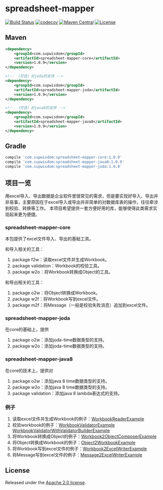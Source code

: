 # spreadsheet-mapper
[![Build Status](https://travis-ci.org/supwisdom/spreadsheet-mapper.svg?branch=develop)](https://travis-ci.org/supwisdom/spreadsheet-mapper)
[![codecov](https://codecov.io/gh/supwisdom/spreadsheet-mapper/branch/develop/graph/badge.svg)](https://codecov.io/gh/supwisdom/spreadsheet-mapper)
[![Maven Central](https://maven-badges.herokuapp.com/maven-central/com.supwisdom/spreadsheet-mapper-core/badge.svg)](https://maven-badges.herokuapp.com/maven-central/com.supwisdom/spreadsheet-mapper-core)
[![License](https://img.shields.io/badge/license-Apache%202-4EB1BA.svg)](https://www.apache.org/licenses/LICENSE-2.0.html)

## Maven

```xml
<dependency>
    <groupId>com.supwisdom</groupId>
    <artifactId>spreadsheet-mapper-core</artifactId>
    <version>1.0.9</version>
</dependency>

<!-- （可选）对joda的支持 -->
<dependency>
    <groupId>com.supwisdom</groupId>
    <artifactId>spreadsheet-mapper-joda</artifactId>
    <version>1.0.9</version>
</dependency>

<!-- （可选）对java8的支持 -->
<dependency>
    <groupId>com.supwisdom</groupId>
    <artifactId>spreadsheet-mapper-java8</artifactId>
    <version>1.0.9</version>
</dependency>

```

## Gradle

``` groovy
compile 'com.supwisdom:spreadsheet-mapper-core:1.0.9'
compile 'com.supwisdom:spreadsheet-mapper-java8:1.0.9'
compile 'com.supwisdom:spreadsheet-mapper-joda:1.0.9'
```

## 项目一览
 
用excel导入、导出数据是企业软件里很常见的需求，但是要实现好导入、导出并非易事，主要原因在于excel导入或导出并非简单的对数据库表的操作，往往牵涉到校验、转换等工作。
本项目希望提供一套方便好用的库，能够使得此类需求实现起来更为便捷。

### spreadsheet-mapper-core

本包提供了excel文件导入、导出的基础工具。

和导入相关的工具：

1. package f2w：读取excel文件并生成Workbook。
1. package validation：Workbook的校验工具。
1. package w2o：将Workbook转换成Object的工具。

和导出相关的工具：

1. package o2w：将Object转换成Workbook。
1. package w2f：将Workbook写到excel文件。
1. package m2f：将Message（一般是校验失败消息）追加到excel文件。

### spreadsheet-mapper-joda

在core的基础上，提供

1. package o2w：添加joda-time数据类型的支持。
1. package w2o：添加joda-time数据类型的支持。

### spreadsheet-mapper-java8

在core的技术上，提供对

1. package o2w：添加java 8 time数据类型的支持。
1. package w2o：添加java 8 time数据类型的支持。
1. package validation：添加java 8 lambda表达式的支持。

### 例子

1. 读取excel文件并生成Workbook的例子：[WorkbookReaderExample](examples/src/main/java/f2w/WorkbookReaderExample.java)
1. 校验workbook的例子：[WorkbookValidatorExample](examples/src/main/java/validation/WorkbookValidatorExample.java) [WorkbookValidatorWithValidatorBuilderExample](examples/src/main/java/validation/WorkbookValidatorWithValidatorBuilderExample.java)
1. 将Workbook转换成Object的例子：[Workbook2ObjectComposerExample](examples/src/main/java/w2o/Workbook2ObjectComposerExample.java)
1. 将Object转换成Workbook的例子：[Object2WorkbookExample](examples/src/main/java/o2w/Object2WorkbookExample.java)
1. 将Workbook写到excel文件的例子：[Workbook2ExcelWriterExample](examples/src/main/java/w2f/Workbook2ExcelWriterExample.java)
1. 将Message写到excel文件的例子：[Message2ExcelWriterExample](examples/src/main/java/m2f/Message2ExcelWriterExample.java)


## License

Released under the [Apache 2.0 license](license).
